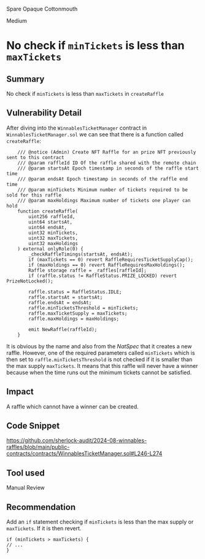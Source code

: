 Spare Opaque Cottonmouth

Medium

# No check if `minTickets` is less than `maxTickets`

## Summary
No check if `minTickets` is less than `maxTickets` in `createRaffle`
## Vulnerability Detail
After diving into the `WinnablesTicketManager` contract in `WinnablesTicketManager.sol` we can see that there is a function called `createRaffle`:
```solidity
    /// @notice (Admin) Create NFT Raffle for an prize NFT previously sent to this contract
    /// @param raffleId ID Of the raffle shared with the remote chain
    /// @param startsAt Epoch timestamp in seconds of the raffle start time
    /// @param endsAt Epoch timestamp in seconds of the raffle end time
    /// @param minTickets Minimum number of tickets required to be sold for this raffle
    /// @param maxHoldings Maximum number of tickets one player can hold
    function createRaffle(
        uint256 raffleId,
        uint64 startsAt,
        uint64 endsAt,
        uint32 minTickets,
        uint32 maxTickets,
        uint32 maxHoldings
    ) external onlyRole(0) {
        _checkRaffleTimings(startsAt, endsAt);
        if (maxTickets == 0) revert RaffleRequiresTicketSupplyCap();
        if (maxHoldings == 0) revert RaffleRequiresMaxHoldings();
        Raffle storage raffle = _raffles[raffleId];
        if (raffle.status != RaffleStatus.PRIZE_LOCKED) revert PrizeNotLocked();

        raffle.status = RaffleStatus.IDLE;
        raffle.startsAt = startsAt;
        raffle.endsAt = endsAt;
        raffle.minTicketsThreshold = minTickets;
        raffle.maxTicketSupply = maxTickets;
        raffle.maxHoldings = maxHoldings;

        emit NewRaffle(raffleId);
    }
```
It is obvious by the name and also from the *NatSpec* that it creates a new raffle. However, one of the required parameters called `minTickets` which is then set to `raffle.minTicketsThreshold` is not checked if it is smaller than the max supply `maxTickets`. It means that this raffle will never have a winner because when the time runs out the minimum tickets cannot be satisfied.
## Impact
A raffle which cannot have a winner can be created.
## Code Snippet
https://github.com/sherlock-audit/2024-08-winnables-raffles/blob/main/public-contracts/contracts/WinnablesTicketManager.sol#L246-L274
## Tool used
Manual Review
## Recommendation
Add an `if` statement checking if `minTickets` is less than the max supply or `maxTickets`. If it is then revert.
```solidity
if (minTickets > maxTickets) {
// ...
}
```
